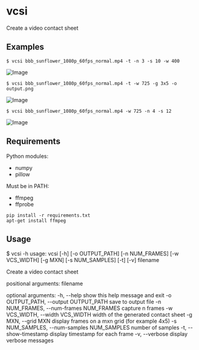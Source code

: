 # vcsi

Create a video contact sheet

## Examples

```
$ vcsi bbb_sunflower_1080p_60fps_normal.mp4 -t -n 3 -s 10 -w 400
```
![Image](<http://i.imgur.com/EEzpMHE.png>)

```
$ vcsi bbb_sunflower_1080p_60fps_normal.mp4 -t -w 725 -g 3x5 -o output.png
```
![Image](<http://i.imgur.com/hY6XTSN.png>)

```
$ vcsi bbb_sunflower_1080p_60fps_normal.mp4 -w 725 -n 4 -s 12
```
![Image](<http://i.imgur.com/FzOTXeK.jpg>)



## Requirements

Python modules:

* numpy
* pillow


Must be in PATH:

* ffmpeg
* ffprobe

```
pip install -r requirements.txt
apt-get install ffmpeg
```

## Usage

$ vcsi -h
usage: vcsi [-h] [-o OUTPUT_PATH] [-n NUM_FRAMES] [-w VCS_WIDTH] [-g MXN]
            [-s NUM_SAMPLES] [-t] [-v]
            filename

Create a video contact sheet

positional arguments:
  filename

optional arguments:
  -h, --help            show this help message and exit
  -o OUTPUT_PATH, --output OUTPUT_PATH
                        save to output file
  -n NUM_FRAMES, --num-frames NUM_FRAMES
                        capture n frames
  -w VCS_WIDTH, --width VCS_WIDTH
                        width of the generated contact sheet
  -g MXN, --grid MXN    display frames on a mxn grid (for example 4x5)
  -s NUM_SAMPLES, --num-samples NUM_SAMPLES
                        number of samples
  -t, --show-timestamp  display timestamp for each frame
  -v, --verbose         display verbose messages
